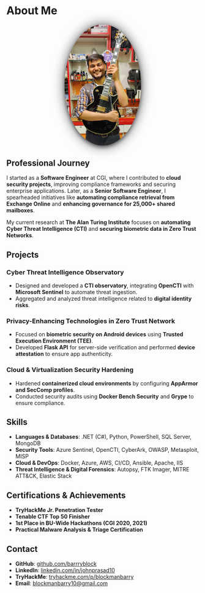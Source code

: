 
# About Me
<p align="center">
  <img src="/assets/images/profile.JPG" alt="John Prasad" width="200" style="
    border-radius: 50%;
    box-shadow: 0px 4px 10px rgba(0, 0, 0, 0.5);
    filter: drop-shadow(0 0 15px rgba(0,0,0,0.6));
    backdrop-filter: blur(5px);
  ">
</p>

## Professional Journey
I started as a **Software Engineer** at CGI, where I contributed to **cloud security projects**, improving compliance frameworks and securing enterprise applications. Later, as a **Senior Software Engineer**, I spearheaded initiatives like **automating compliance retrieval from Exchange Online** and **enhancing governance for 25,000+ shared mailboxes**.

My current research at **The Alan Turing Institute** focuses on **automating Cyber Threat Intelligence (CTI)** and **securing biometric data in Zero Trust Networks**.


## Projects
### **Cyber Threat Intelligence Observatory**
- Designed and developed a **CTI observatory**, integrating **OpenCTI** with **Microsoft Sentinel** to automate threat ingestion.
- Aggregated and analyzed threat intelligence related to **digital identity risks**.

### **Privacy-Enhancing Technologies in Zero Trust Network**
- Focused on **biometric security on Android devices** using **Trusted Execution Environment (TEE)**.
- Developed **Flask API** for server-side verification and performed **device attestation** to ensure app authenticity.

### **Cloud & Virtualization Security Hardening**
- Hardened **containerized cloud environments** by configuring **AppArmor and SecComp profiles**.
- Conducted security audits using **Docker Bench Security** and **Grype** to ensure compliance.

## Skills
- **Languages & Databases**: .NET (C#), Python, PowerShell, SQL Server, MongoDB
- **Security Tools**: Azure Sentinel, OpenCTI, CyberArk, OWASP, Metasploit, MISP
- **Cloud & DevOps**: Docker, Azure, AWS, CI/CD, Ansible, Apache, IIS
- **Threat Intelligence & Digital Forensics**: Autopsy, FTK Imager, MITRE ATT&CK, Elastic Stack

## Certifications & Achievements
- **TryHackMe Jr. Penetration Tester**
- **Tenable CTF Top 50 Finisher**
- **1st Place in BU-Wide Hackathons (CGI 2020, 2021)**
- **Practical Malware Analysis & Triage Certification**

## Contact
- **GitHub**: [github.com/barrryblock](https://github.com/barrryblock)
- **LinkedIn**: [linkedin.com/in/johnprasad10](https://linkedin.com/in/johnprasad10)
- **TryHackMe**: [tryhackme.com/p/blockmanbarry](https://tryhackme.com/p/blockmanbarry)
- **Email**: blockmanbarry10@gmail.com

